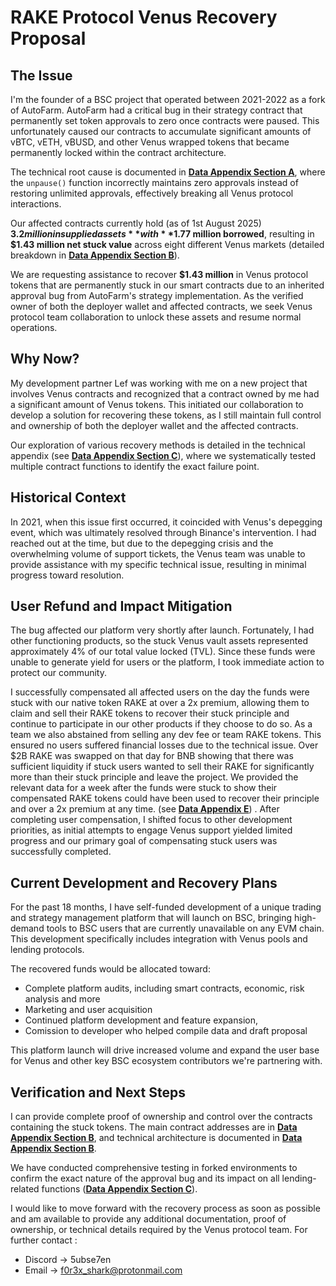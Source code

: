 # RAKE Protocol Venus Recovery Proposal


## The Issue

I'm the founder of a BSC project that operated between 2021-2022 as a fork of AutoFarm. AutoFarm had a critical bug in their strategy contract that permanently set token approvals to zero once contracts were paused. This unfortunately caused our contracts to accumulate significant amounts of vBTC, vETH, vBUSD, and other Venus wrapped tokens that became permanently locked within the contract architecture.

The technical root cause is documented in **[Data Appendix Section A](./data_appendix.md#a-technical-root-cause)**, where the `unpause()` function incorrectly maintains zero approvals instead of restoring unlimited approvals, effectively breaking all Venus protocol interactions.

Our affected contracts currently hold (as of 1st August 2025) **$3.2 million in supplied assets** with **$1.77 million borrowed**, resulting in **$1.43 million net stuck value** across eight different Venus markets 
(detailed breakdown in **[Data Appendix Section B](./data_appendix.md#b-affected-contract-details)**).

We are requesting assistance to recover **$1.43 million** in Venus protocol tokens that are permanently stuck in our smart contracts due to an inherited approval bug from AutoFarm's strategy implementation. As the verified owner of both the deployer wallet and affected contracts, we seek Venus protocol team collaboration to unlock these assets and resume normal operations.

## Why Now?

My development partner Lef was working with me on a new project that involves Venus contracts and recognized that a contract owned by me had a significant amount of Venus tokens. This initiated our collaboration to develop a solution for recovering these tokens, as I still maintain full control and ownership of both the deployer wallet and the affected contracts.

Our exploration of various recovery methods is detailed in the technical appendix (see **[Data Appendix Section C](./data_appendix.md#c-info-on-attempts-to-recover-funds)**), where we systematically tested multiple contract functions to identify the exact failure point.


## Historical Context

In 2021, when this issue first occurred, it coincided with Venus's depegging event, which was ultimately resolved through Binance's intervention. I had reached out at the time, but due to the depegging crisis and the overwhelming volume of support tickets, the Venus team was unable to provide assistance with my specific technical issue, resulting in minimal progress toward resolution.

## User Refund and Impact Mitigation

The bug affected our platform very shortly after launch. Fortunately, I had other functioning products, so the stuck Venus vault assets represented approximately 4% of our total value locked (TVL). Since these funds were unable to generate yield for users or the platform, I took immediate action to protect our community.

I successfully compensated all affected users on the day the funds were stuck with our native token RAKE at over a 2x premium, allowing them to claim and sell their RAKE tokens to recover their stuck principle and continue to participate in our other products if they choose to do so.  As a team we also abstained from selling any dev fee or team RAKE tokens. This ensured no users suffered financial losses due to the technical issue. Over $2B RAKE was swapped on that day for BNB showing that there was sufficient liquidity if stuck users wanted to sell their RAKE for significantly more than their stuck principle and leave the project. We provided the relevant data for a week after the funds were stuck to show their compensated RAKE tokens could have been used to recover their principle and over a 2x premium at any time.  (see **[Data Appendix E](./data_appendix.md#e-rakefarm-lp-pool-analysis)**) .
After completing user compensation, I shifted focus to other development priorities, as initial attempts to engage Venus support yielded limited progress and our primary goal of compensating stuck users was successfully completed. 

## Current Development and Recovery Plans

For the past 18 months, I have self-funded development of a unique trading and strategy management platform that will launch on BSC, bringing high-demand tools to BSC users that are currently unavailable on any EVM chain. This development specifically includes integration with Venus pools and lending protocols.

The recovered funds would be allocated toward:

- Complete platform audits, including smart contracts, economic, risk analysis and more
- Marketing and user acquisition
- Continued platform development and feature expansion,
- Comission to developer who helped compile data and draft proposal

This platform launch will drive increased volume and expand the user base for Venus and other key BSC ecosystem contributors we're partnering with.

## Verification and Next Steps

I can provide complete proof of ownership and control over the contracts containing the stuck tokens. The main contract addresses are in **[Data Appendix Section B](./data_appendix.md#b-affected-contract-details)**, and technical architecture is documented in **[Data Appendix Section B](./data_appendix.md#b-affected-contract-details)**.

We have conducted comprehensive testing in forked environments to confirm the exact nature of the approval bug and its impact on all lending-related functions (**[Data Appendix Section C](./data_appendix.md#c-info-on-attempts-to-recover-funds)**).

I would like to move forward with the recovery process as soon as possible and am available to provide any additional documentation, proof of ownership, or technical details required by the Venus protocol team.
For further contact :

- Discord -> 5ubse7en
- Email -> f0r3x_shark@protonmail.com

